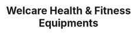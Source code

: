 ---
title: "Welcare Health & Fitness Equipments"
url: /hassan/welcare-health-and-fitness-equipments/
shop: fitness equipment
---